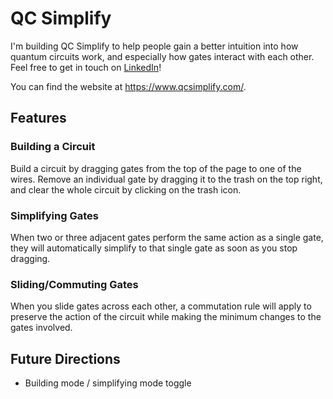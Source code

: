 # QC Simplify

I'm building QC Simplify to help people gain a better intuition into how quantum circuits work, and especially how gates interact with each other. Feel free to get in touch on [LinkedIn](https://www.linkedin.com/in/dante-bencivenga/)!

You can find the website at <https://www.qcsimplify.com/>.

## Features

### Building a Circuit

Build a circuit by dragging gates from the top of the page to one of the wires. Remove an individual gate by dragging it to the trash on the top right, and clear the whole circuit by clicking on the trash icon.

### Simplifying Gates

When two or three adjacent gates perform the same action as a single gate, they will automatically simplify to that single gate as soon as you stop dragging.

### Sliding/Commuting Gates

When you slide gates across each other, a commutation rule will apply to preserve the action of the circuit while making the minimum changes to the gates involved.

## Future Directions

* Building mode / simplifying mode toggle
